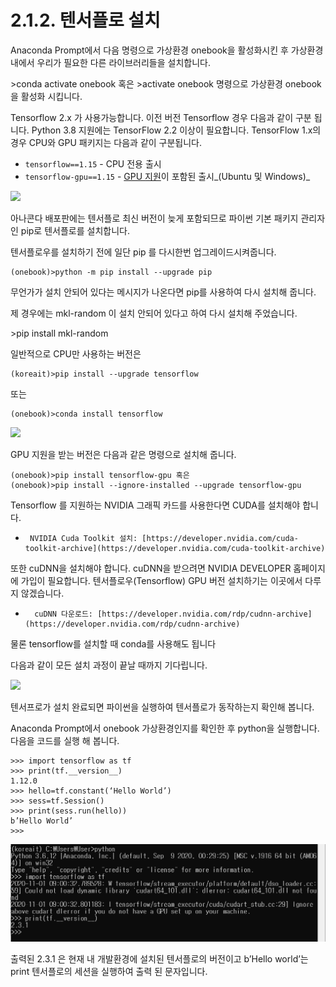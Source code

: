 # 2.1.2.     텐서플로 설치


  
Anaconda Prompt에서 다음 명령으로 가상환경 onebook을 활성화시킨 후 가상환경내에서 우리가 필요한 다른 라이브러리들을 설치합니다. 

&gt;conda activate onebook   혹은   &gt;activate onebook  명령으로 가상환경 onebook을 활성화 시킵니다.

Tensorflow 2.x 가 사용가능합니다. 이전 버전 Tensorflow 경우 다음과 같이 구분 됩니다.  Python 3.8 지원에는 TensorFlow 2.2 이상이 필요합니다. TensorFlow 1.x의 경우 CPU와 GPU 패키지는 다음과 같이 구분됩니다.     

* `tensorflow==1.15` - CPU 전용 출시
* `tensorflow-gpu==1.15` - [GPU 지원](https://www.tensorflow.org/install/gpu?hl=ko)이 포함된 출시_\(Ubuntu 및 Windows\)_

![](../../.gitbook/assets/212-1.png)

아나콘다 배포판에는 텐서플로 최신 버전이 늦게 포함되므로 파이썬 기본 패키지 관리자인 pip로 텐서플로를 설치합니다.

텐서플로우를 설치하기 전에 일단 pip 를 다시한번 업그레이드시켜줍니다.

```text
(onebook)>python -m pip install --upgrade pip
```

무언가가 설치 안되어 있다는 메시지가 나온다면 pip를 사용하여 다시 설치해 줍니다.

제 경우에는 mkl-random 이 설치 안되어 있다고 하여 다시 설치해 주었습니다.

&gt;pip install mkl-random

일반적으로 CPU만 사용하는 버전은

```text
(koreait)>pip install --upgrade tensorflow
```

또는

```text
(onebook)>conda install tensorflow
```

![](../../.gitbook/assets/212-2.png)

GPU 지원을 받는 버전은 다음과 같은 명령으로 설치해 줍니다.

```text
(onebook)>pip install tensorflow-gpu 혹은 
(onebook)>pip install --ignore-installed --upgrade tensorflow-gpu
```

Tensorflow 를 지원하는 NVIDIA 그래픽 카드를 사용한다면 CUDA를 설치해야 합니다.

-      NVIDIA Cuda Toolkit 설치: [https://developer.nvidia.com/cuda-toolkit-archive](https://developer.nvidia.com/cuda-toolkit-archive)

또한 cuDNN을 설치해야 합니다. cuDNN을 받으려면 NVIDIA DEVELOPER 홈페이지에 가입이 필요합니다. 텐서플로우\(Tensorflow\) GPU 버전 설치하기는 이곳에서 다루지 않겠습니다.

-       cuDNN 다운로드: [https://developer.nvidia.com/rdp/cudnn-archive](https://developer.nvidia.com/rdp/cudnn-archive) 

물론 tensorflow를 설치할 때 conda를 사용해도 됩니다

다음과 같이 모든 설치 과정이 끝날 때까지 기다립니다.

![](../../.gitbook/assets/212-3.png)

텐서프로가 설치 완료되면 파이썬을 실행하여 텐서플로가 동작하는지 확인해 봅니다.

Anaconda Prompt에서 onebook 가상환경인지를 확인한 후 python을 실행합니다.  다음을 코드를 실행 해 봅니다.

```text
>>> import tensorflow as tf
>>> print(tf.__version__)
1.12.0
>>> hello=tf.constant(‘Hello World’)
>>> sess=tf.Session()
>>> print(sess.run(hello))
b’Hello World’
>>>
```

![](../../.gitbook/assets/image%20%286%29.png)

출력된 2.3.1 은 현재 내 개발환경에 설치된 텐서플로의 버전이고 b’Hello world’는 print 텐서플로의 세션을 실행하여 출력 된 문자입니다.

